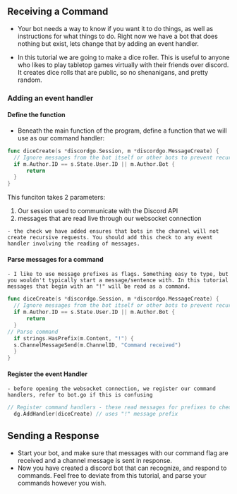 ## Receiving a Command
- Your bot needs a way to know if you want it to do things, as well as instructions for what things to do. Right now we have a bot that does nothing but exist, lets change that by adding an event handler.

- In this tutorial we are going to make a dice roller. This is useful to anyone who likes to play tabletop games virtually with their friends over discord. It creates dice rolls that are public, so no shenanigans, and pretty random.

### Adding an event handler
  #### Define the function
  - Beneath the main function of the program, define a function that we will use as our command handler:

  ```go
  func diceCreate(s *discordgo.Session, m *discordgo.MessageCreate) {
	// Ignore messages from the bot itself or other bots to prevent recursive requests
	if m.Author.ID == s.State.User.ID || m.Author.Bot {
		return
	}
  }
  ```
  This funciton takes 2 parameters:
  1. Our session used to communicate with the Discord API
  2. messages that are read live through our websocket connection

    - the check we have added ensures that bots in the channel will not create recursive requests. You should add this check to any event handler involving the reading of messages. 
  #### Parse messages for a command
    - I like to use message prefixes as flags. Something easy to type, but you wouldn't typically start a message/sentence with. In this tutorial messages that begin with an "!" will be read as a command.
    
  ```go
  func diceCreate(s *discordgo.Session, m *discordgo.MessageCreate) {
	// Ignore messages from the bot itself or other bots to prevent recursive requests
	if m.Author.ID == s.State.User.ID || m.Author.Bot {
		return
	}
  // Parse command
	if strings.HasPrefix(m.Content, "!") {
    s.ChannelMessageSend(m.ChannelID, "Command received")
    }
  }
  ```
  #### Register the event Handler
    - before opening the websocket connection, we register our command handlers, refer to bot.go if this is confusing
  ```go
  // Register command handlers - these read messages for prefixes to check if they need to do things. commands could get very complex using many flags
	dg.AddHandler(diceCreate) // uses "!" message prefix
  ```
## Sending a Response
- Start your bot, and make sure that messages with our command flag are received and a channel message is sent in response.
- Now you have created a discord bot that can recognize, and respond to commands. Feel free to deviate from this tutorial, and parse your commands however you wish. 